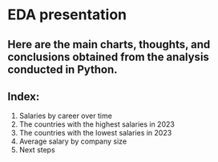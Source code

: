 # EDA presentation


Here are the main charts, thoughts, and conclusions obtained from the analysis conducted in Python.
---
## Index:
1. Salaries by career over time
2. The countries with the highest salaries in 2023
3. The countries with the lowest salaries in 2023
4. Average salary by company size
5. Next steps
